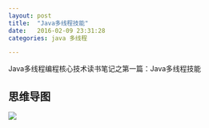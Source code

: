 ```yaml
---
layout: post
title:  "Java多线程技能"
date:   2016-02-09 23:31:28
categories: java 多线程

---
```


Java多线程编程核心技术读书笔记之第一篇：Java多线程技能

## 思维导图
![](http://7xt310.com1.z0.glb.clouddn.com/Java%E5%A4%9A%E7%BA%BF%E7%A8%8B%E6%8A%80%E8%83%BD.png)

